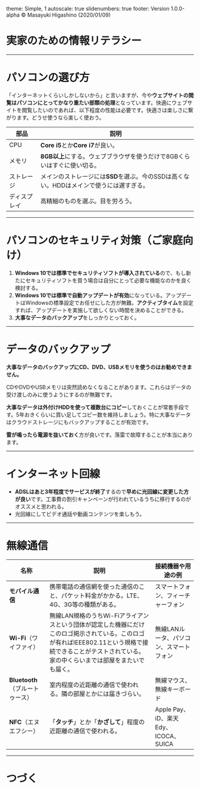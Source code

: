 theme: Simple, 1
autoscale: true
slidenumbers: true
footer: Version 1.0.0-alpha © Masayuki Higashino (2020/01/09)

# 実家のための情報リテラシー

---
# パソコンの選び方

「インターネットくらいしかしないから」と言いますが、今や**ウェブサイトの閲覧はパソコンにとってかなり重たい部類の処理**となっています。快適にウェブサイトを閲覧したいのであれば、以下程度の性能は必要です。快適さは楽しさに繋がります。どうせ使うなら楽しく使おう。

|部品|説明|
|-----|-----|
|CPU|**Core i5**とか**Core i7**が良い。|
|メモリ|**8GB以上**にする。ウェブブラウザを使うだけで8GBくらいはすぐに使い切る。|
|ストレージ|メインのストレージには**SSD**を選ぶ。今のSSDは高くない。HDDはメインで使うには遅すぎる。|
|ディスプレイ|高精細のものを選ぶ。目を労ろう。|

---
# パソコンのセキュリティ対策（ご家庭向け）

1. **Windows 10では標準でセキュリティソフトが導入されている**ので、もし新たにセキュリティソフトを買う場合は自分にとって必要な機能なのかを良く検討する。
2. **Windows 10では標準で自動アップデートが有効**になっている。アップデートはWindowsの標準設定でお任せにした方が無難。**アクティブタイム**を設定すれば、アップデートを実施して欲しくない時間を決めることができる。
3. **大事なデータのバックアップ**をしっかりとっておく。

---
# データのバックアップ

**大事なデータのバックアップにCD、DVD、USBメモリを使うのはお勧めできません。**

CDやDVDやUSBメモリは突然読めなくなることがあります。これらはデータの受け渡しのみに使うようにするのが無難です。

**大事なデータは外付けHDDを使って複数台にコピー**しておくことが常套手段です。5年おきくらいに買い足してコピー数を維持しましょう。特に大事なデータはクラウドストレージにもバックアップすることが有効です。

**雷が鳴ったら電源を抜いておく**方が良いです。落雷で故障することが本当にあります。

---
# インターネット回線

* **ADSLはあと3年程度でサービスが終了**するので**早めに光回線に変更した方が良い**です。工事費の割引キャンペーンが行われているうちに移行するのがオススメと思われる。
* 光回線にしてビデオ通話や動画コンテンツを楽しもう。

---
# 無線通信

|名称|説明|接続機器や用途の例|
|-----|-----|-----|
|**モバイル通信**|携帯電話の通信網を使った通信のこと、パケット料金がかかる。LTE、4G、3G等の種類がある。|スマートフォン、フィーチャーフォン|
|**Wi-Fi**（ワイファイ）|無線LAN規格のうちWi-Fiアライアンスという団体が認定した機器にだけこのロゴ掲示されている。このロゴが有ればIEEE802.11という規格で接続できることがテストされている。家の中くらいまでは部屋をまたいでも届く。|無線LANルータ、パソコン、スマートフォン|
|**Bluetooth**（ブルートゥース）|室内程度の近距離の通信で使われる。隣の部屋とかには届きづらい。|無線マウス、無線キーボード|
|**NFC**（エヌエフシー）|「**タッチ**」とか「**かざして**」程度の近距離の通信で使われる。|Apple Pay、iD、楽天Edy、ICOCA、SUICA|

---
# つづく